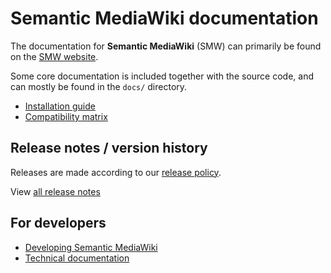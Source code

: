 # Semantic MediaWiki documentation

The documentation for **Semantic MediaWiki** (SMW) can primarily be found on the [SMW website](https://www.semantic-mediawiki.org).

 Some core documentation is included together with the source code, and can mostly be found in the
`docs/` directory.

* [Installation guide](INSTALL.md#installation-guide-brief)
* [Compatibility matrix](COMPATIBILITY.md#compatibility)

## Release notes / version history

Releases are made according to our [release policy](RELEASE-POLICY.md#release-policy).

View [all release notes](releasenotes/README.md)

## For developers

* [Developing Semantic MediaWiki](architecture/README.md)
* [Technical documentation](technical/README.md)
